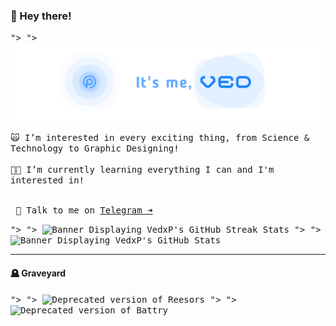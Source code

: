 ### 👋 Hey there!

<kbd><picture>
  <source media="(prefers-color-scheme: dark)" srcset="/vpbanner.png">">
  <source media="(prefers-color-scheme: light)" srcset="/vpbanner.png">">
  <img alt="Banner Saying; It's me, Ved!" src="/vpbanner.png">
</picture></kbd>

<p align="center"><kbd></kbd></p>

<kbd>
🙀 I’m interested in every exciting thing, from Science & Technology to Graphic Designing!
<br><br>👨‍🎓 I’m currently learning everything I can and I'm interested in!
</kbd>

<br><kbd>&emsp;🤙 Talk to me on [Telegram ➜](https://t.me/VedxP)&emsp;</kbd>

<p align="center"><kbd></kbd></p>

<kbd><picture>
  <source media="(prefers-color-scheme: dark)" srcset="http://github-readme-streak-stats.herokuapp.com?user=VedxP&theme=blueberry_duo&hide_border=true">">
  <source media="(prefers-color-scheme: light)" srcset="http://github-readme-streak-stats.herokuapp.com?user=VedxP&theme=blueberry_duo&hide_border=true">">
  <img alt="Banner Displaying VedxP's GitHub Streak Stats" src="http://github-readme-streak-stats.herokuapp.com?user=VedxP&theme=blueberry_duo&hide_border=true">
</picture><picture>
  <source media="(prefers-color-scheme: dark)" srcset="https://xp-stats.vercel.app/api?username=VedxP&count_private=true&show_icons=true&theme=github_dark&bg_color=00000000&border_radius=10&hide_title=true&hide_border=true">">
  <source media="(prefers-color-scheme: light)" srcset="https://xp-stats.vercel.app/api?username=VedxP&count_private=true&show_icons=true&theme=github_dark&bg_color=00000000&border_radius=10&hide_title=true&hide_border=true">">
  <img alt="Banner Displaying VedxP's GitHub Stats" src="https://xp-stats.vercel.app/api?username=VedxP&count_private=true&show_icons=true&theme=github_dark&bg_color=00000000&border_radius=10&hide_title=true&hide_border=true">
</picture></kbd>

---

#### 🪦 Graveyard

<kbd><picture>
  <source media="(prefers-color-scheme: dark)" srcset="https://xp-stats.vercel.app/api/pin/?username=VedxP&repo=reesors-v1">">
  <source media="(prefers-color-scheme: light)" srcset="https://xp-stats.vercel.app/api/pin/?username=VedxP&repo=reesors-v1">">
  <img alt="Deprecated version of Reesors" src="https://xp-stats.vercel.app/api/pin/?username=VedxP&repo=reesors-v1">
</picture></kbd>
<kbd><picture>
  <source media="(prefers-color-scheme: dark)" srcset="https://xp-stats.vercel.app/api/pin/?username=VedxP&repo=enspire">">
  <source media="(prefers-color-scheme: light)" srcset="https://xp-stats.vercel.app/api/pin/?username=VedxP&repo=enspire">">
  <img alt="Deprecated version of Battry" src="https://xp-stats.vercel.app/api/pin/?username=VedxP&repo=enspire">
</picture></kbd>
